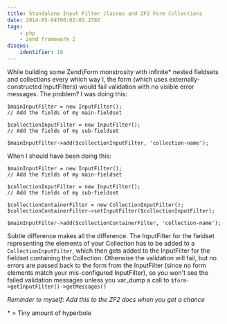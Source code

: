 ```yaml
---
title: Standalone Input Filter classes and ZF2 Form Collections
date: 2014-05-04T00:02:03.278Z
tags:
    - php
    - zend framework 2
disqus:
    identifier: 10
---
```

<p>While building some Zend\Form monstrosity with infinite* nested fieldsets and collections every which way I, the form (which uses externally-constructed InputFilters) would fail validation with no visible error messages.  The problem?  I was doing this:</p>

<pre><code class="php">$mainInputFilter = new InputFilter();
// Add the fields of my main-fieldset

$collectionInputFilter = new InputFilter();
// Add the fields of my sub-fieldset

$mainInputFilter-&gt;add($collectionInputFilter, 'collection-name');
</code></pre>

<p>When I should have been doing this:</p>

<pre><code class="php">$mainInputFilter = new InputFilter();
// Add the fields of my main-fieldset

$collectionInputFilter = new InputFilter();
// Add the fields of my sub-fieldset

$collectionContainerFilter = new CollectionInputFilter();
$collectionContainerFilter-&gt;setInputFilter($collectionInputFilter);

$mainInputFilter-&gt;add($collectionContainerFilter, 'collection-name');
</code></pre>

<p>Subtle difference makes all the difference.  The InputFilter for the fieldset representing the elements of your Collection has to be added to a <code>CollectionInputFilter</code>, which then gets added to the InputFilter for the fieldset containing the Collection.  Otherwise the validation will fail, but no errors are passed back to the form from the InputFilter (since no form elements match your mis-configured InputFilter), so you won't see the failed validation messages unless you var_dump a call to <code>$form-&gt;getInputFilter()-&gt;getMessages()</code></p>

<p><em>Reminder to myself: Add this to the ZF2 docs when you get a chance</em></p>

<p>* = Tiny amount of hyperbole</p>